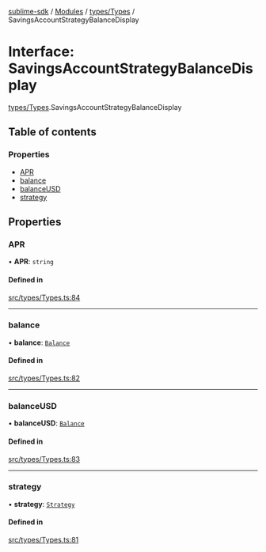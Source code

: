 [sublime-sdk](../README.md) / [Modules](../modules.md) / [types/Types](../modules/types_Types.md) / SavingsAccountStrategyBalanceDisplay

# Interface: SavingsAccountStrategyBalanceDisplay

[types/Types](../modules/types_Types.md).SavingsAccountStrategyBalanceDisplay

## Table of contents

### Properties

- [APR](types_Types.SavingsAccountStrategyBalanceDisplay.md#apr)
- [balance](types_Types.SavingsAccountStrategyBalanceDisplay.md#balance)
- [balanceUSD](types_Types.SavingsAccountStrategyBalanceDisplay.md#balanceusd)
- [strategy](types_Types.SavingsAccountStrategyBalanceDisplay.md#strategy)

## Properties

### APR

• **APR**: `string`

#### Defined in

[src/types/Types.ts:84](https://github.com/sublime-finance/sublime-sdk/blob/c26eed8/src/types/Types.ts#L84)

___

### balance

• **balance**: [`Balance`](types_Types.Balance.md)

#### Defined in

[src/types/Types.ts:82](https://github.com/sublime-finance/sublime-sdk/blob/c26eed8/src/types/Types.ts#L82)

___

### balanceUSD

• **balanceUSD**: [`Balance`](types_Types.Balance.md)

#### Defined in

[src/types/Types.ts:83](https://github.com/sublime-finance/sublime-sdk/blob/c26eed8/src/types/Types.ts#L83)

___

### strategy

• **strategy**: [`Strategy`](types_Types.Strategy.md)

#### Defined in

[src/types/Types.ts:81](https://github.com/sublime-finance/sublime-sdk/blob/c26eed8/src/types/Types.ts#L81)

